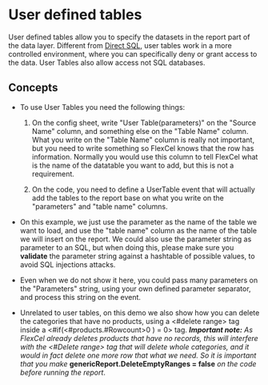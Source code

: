# User defined tables

User defined tables allow you to specify the datasets 
in the report part of the data
layer. Different from [Direct SQL](https://download.tmssoftware.com/flexcel/doc/net/samples/csharp/netframework/reports/direct-sql/index.html), user tables
work in a more controlled environment, where you can specifically deny or
grant access to the data. User Tables also allow access not SQL
databases.

## Concepts

- To use User Tables you need the following things:

   1. On the config sheet, write \"User Table(parameters)\" on the
   \"Source Name\" column, and something else on the \"Table Name\" column.
   What you write on the \"Table Name\" column is really not important, but
   you need to write something so FlexCel knows that the row has
   information. Normally you would use this column to tell FlexCel what is
   the name of the datatable you want to add, but this is not a
   requirement.

   2. On the code, you need to define a UserTable event that will actually
   add the tables to the report base on what you write on the
   \"parameters\" and \"table name\" columns.

- On this example, we just use the parameter as the name of the table
  we want to load, and use the \"table name\" column as the name of
  the table we will insert on the report. We could also use the
  parameter string as parameter to an SQL, but when doing this,
  please make sure you **validate** the parameter string against a
  hashtable of possible values, to avoid SQL injections attacks.

- Even when we do not show it here, you could pass many parameters on
  the \"Parameters\" string, using your own defined parameter
  separator, and process this string on the event.

- Unrelated to user tables, on this demo we also show how you can
  delete the categories that have no products, using a \<\#delete
  range\> tag inside a \<\#if(\<\#products.\#Rowcount\>0 ) = 0\>
  tag. ***Important note:** As FlexCel already deletes products that
  have no records, this will interfere with the \<#Delete range\> tag
  that will delete whole categories, and it would in fact delete one
  more row that what we need. So it is important that you make*
  **genericReport.DeleteEmptyRanges = false** *on the code before
  running the report*.
